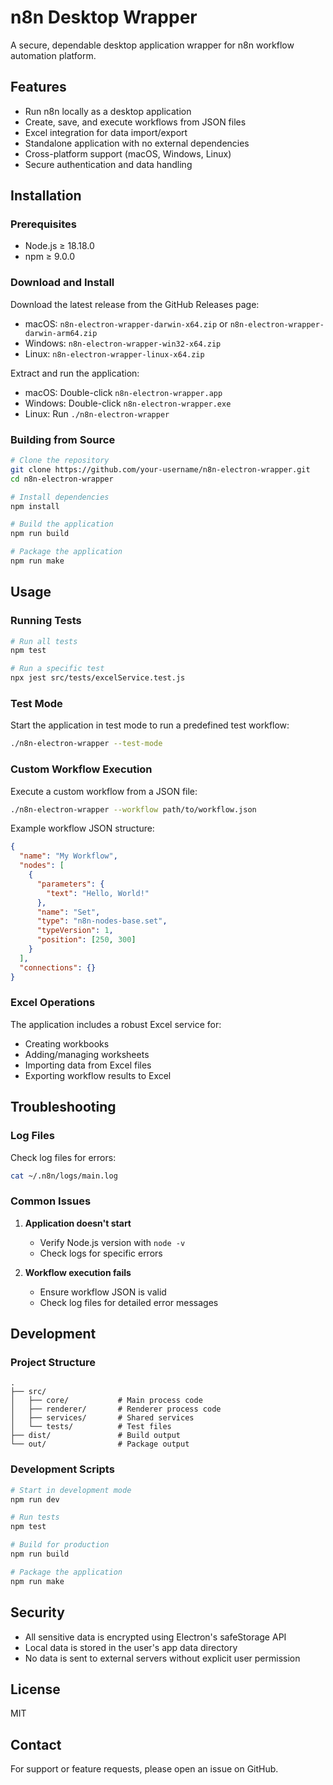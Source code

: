# n8n Desktop Wrapper

A secure, dependable desktop application wrapper for n8n workflow automation platform.

## Features

- Run n8n locally as a desktop application
- Create, save, and execute workflows from JSON files
- Excel integration for data import/export
- Standalone application with no external dependencies
- Cross-platform support (macOS, Windows, Linux)
- Secure authentication and data handling

## Installation

### Prerequisites

- Node.js ≥ 18.18.0
- npm ≥ 9.0.0

### Download and Install

Download the latest release from the GitHub Releases page:

- macOS: `n8n-electron-wrapper-darwin-x64.zip` or `n8n-electron-wrapper-darwin-arm64.zip`
- Windows: `n8n-electron-wrapper-win32-x64.zip`
- Linux: `n8n-electron-wrapper-linux-x64.zip`

Extract and run the application:

- macOS: Double-click `n8n-electron-wrapper.app`
- Windows: Double-click `n8n-electron-wrapper.exe`
- Linux: Run `./n8n-electron-wrapper`

### Building from Source

```bash
# Clone the repository
git clone https://github.com/your-username/n8n-electron-wrapper.git
cd n8n-electron-wrapper

# Install dependencies
npm install

# Build the application
npm run build

# Package the application
npm run make
```

## Usage

### Running Tests

```bash
# Run all tests
npm test

# Run a specific test
npx jest src/tests/excelService.test.js
```

### Test Mode

Start the application in test mode to run a predefined test workflow:

```bash
./n8n-electron-wrapper --test-mode
```

### Custom Workflow Execution

Execute a custom workflow from a JSON file:

```bash
./n8n-electron-wrapper --workflow path/to/workflow.json
```

Example workflow JSON structure:

```json
{
  "name": "My Workflow",
  "nodes": [
    {
      "parameters": {
        "text": "Hello, World!"
      },
      "name": "Set",
      "type": "n8n-nodes-base.set",
      "typeVersion": 1,
      "position": [250, 300]
    }
  ],
  "connections": {}
}
```

### Excel Operations

The application includes a robust Excel service for:

- Creating workbooks
- Adding/managing worksheets
- Importing data from Excel files
- Exporting workflow results to Excel

## Troubleshooting

### Log Files

Check log files for errors:

```bash
cat ~/.n8n/logs/main.log
```

### Common Issues

1. **Application doesn't start**
   - Verify Node.js version with `node -v`
   - Check logs for specific errors

2. **Workflow execution fails**
   - Ensure workflow JSON is valid
   - Check log files for detailed error messages

## Development

### Project Structure

```
.
├── src/
│   ├── core/           # Main process code
│   ├── renderer/       # Renderer process code
│   ├── services/       # Shared services
│   └── tests/          # Test files
├── dist/               # Build output
└── out/                # Package output
```

### Development Scripts

```bash
# Start in development mode
npm run dev

# Run tests
npm test

# Build for production
npm run build

# Package the application
npm run make
```

## Security

- All sensitive data is encrypted using Electron's safeStorage API
- Local data is stored in the user's app data directory
- No data is sent to external servers without explicit user permission

## License

MIT

## Contact

For support or feature requests, please open an issue on GitHub.
